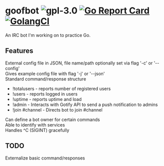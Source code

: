 # goofbot ![gpl-3.0](https://img.shields.io/badge/license-GPLv3-brightgreen.svg "GPL v3") [![Go Report Card](https://goreportcard.com/badge/github.com/gbmor/goofbot)](https://goreportcard.com/report/github.com/gbmor/goofbot) [![GolangCI](https://img.shields.io/badge/golang%20ci-success-blue.svg)](https://golangci.com/r/github.com/gbmor/goofbot)


An IRC bot I'm working on to practice Go.

## Features

External config file in JSON, file name/path optionally set via flag '-c' or '--config'  
Gives example config file with flag '-j' or '--json'  
Standard command/response structure  
* !totalusers - reports number of registered users  
* !users - reports logged in users  
* !uptime - reports uptime and load      
* !admin - Interacts with Gotify API to send a push notification to admins  
* !join #channel - Directs bot to join #channel  

Can define a bot owner for certain commands  
Able to identify with services  
Handles ^C (SIGINT) gracefully  

## TODO

Externalize basic command/responses   
